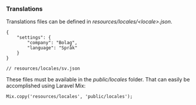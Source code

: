 ### Translations

Translations files can be defined in *resources/locales/\<locale>.json*.

    {
        "settings": {
            "company": "Bolag",
            "language": "Språk"
        }
    }
    
    // resources/locales/sv.json

These files must be available in the *public/locales* folder. That can easily be accomplished using Laravel Mix:

    Mix.copy('resources/locales', 'public/locales');
